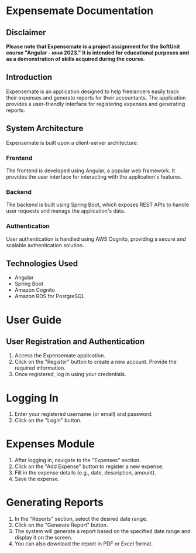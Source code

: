 # Expensemate Documentation

## Disclaimer

**Please note that Expensemate is a project assignment for the SoftUnit course "Angular - юни 2023." It is intended for educational purposes and as a demonstration of skills acquired during the course.**


## Introduction
Expensemate is an application designed to help freelancers easily track their expenses and generate reports for their accountants. The application provides a user-friendly interface for registering expenses and generating reports.

## System Architecture
Expensemate is built upon a client-server architecture:

### Frontend
The frontend is developed using Angular, a popular web framework. It provides the user interface for interacting with the application's features.
### Backend
The backend is built using Spring Boot, which exposes REST APIs to handle user requests and manage the application's data.
### Authentication
User authentication is handled using AWS Cognito, providing a secure and scalable authentication solution.

## Technologies Used
- Angular
- Spring Boot
- Amazon Cognito
- Amazon RDS for PostgreSQL


# User Guide

## User Registration and Authentication
1. Access the Expensemate application.
2. Click on the "Register" button to create a new account. Provide the required information.
3. Once registered, log in using your credentials.

# Logging In
1. Enter your registered username (or email) and password.
2. Click on the "Login" button.

# Expenses Module
1. After logging in, navigate to the "Expenses" section.
2. Click on the "Add Expense" button to register a new expense.
3. Fill in the expense details (e.g., date, description, amount).
4. Save the expense.

# Generating Reports
1. In the "Reports" section, select the desired date range.
2. Click on the "Generate Report" button.
3. The system will generate a report based on the specified date range and display it on the screen.
4. You can also download the report in PDF or Excel format.

